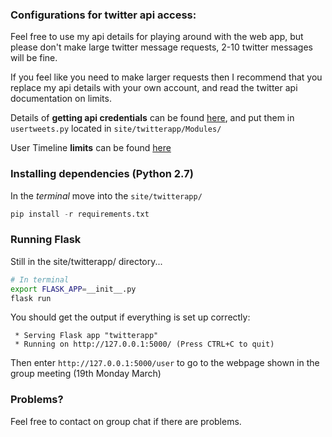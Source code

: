 ### Configurations for twitter api access:

Feel free to use my api details for playing around with the web app, but please don't make large twitter message requests, 2-10 twitter messages will be fine.

If you feel like you need to make larger requests then I recommend that you replace my api details with your own account, and read the twitter api documentation on limits.

Details of **getting api credentials** can be found [here](https://python-twitter.readthedocs.io/en/latest/getting_started.html), and put them in `usertweets.py` located in `site/twitterapp/Modules/`

User Timeline **limits** can be found [here](https://developer.twitter.com/en/docs/tweets/timelines/api-reference/get-statuses-user_timeline.html)


### Installing dependencies (Python 2.7)

In the *terminal* move into the `site/twitterapp/`

```python
pip install -r requirements.txt
```

### Running Flask

Still in the site/twitterapp/ directory...

```bash
# In terminal 
export FLASK_APP=__init__.py
flask run
```

You should get the output if everything is set up correctly:
```
 * Serving Flask app "twitterapp"
 * Running on http://127.0.0.1:5000/ (Press CTRL+C to quit)
```

Then enter `http://127.0.0.1:5000/user` to go to the webpage shown in the group meeting (19th Monday March)

### Problems?
Feel free to contact on group chat if there are problems.

